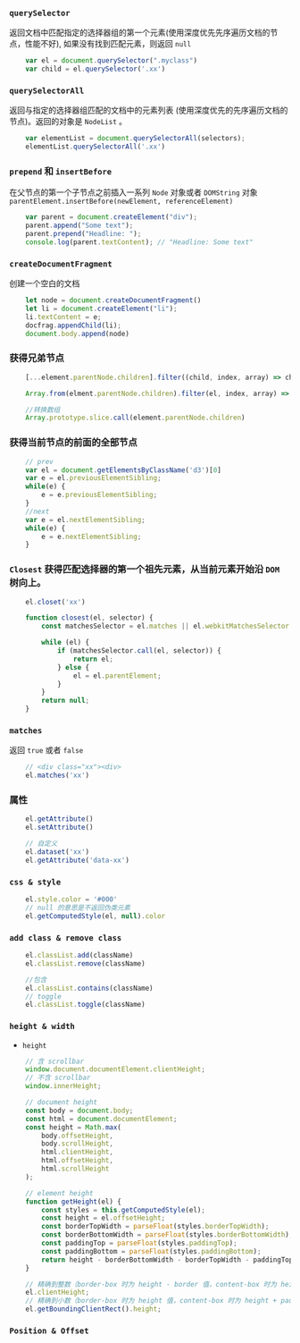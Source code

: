 ### `querySelector`
返回文档中匹配指定的选择器组的第一个元素(使用深度优先先序遍历文档的节点，性能不好), 如果没有找到匹配元素，则返回 `null`

``` javascript
    var el = document.querySelector(".myclass")
    var child = el.querySelector('.xx')
```

### `querySelectorAll`
返回与指定的选择器组匹配的文档中的元素列表 (使用深度优先的先序遍历文档的节点)。返回的对象是 `NodeList` 。

``` javascript
    var elementList = document.querySelectorAll(selectors);
    elementList.querySelectorAll('.xx')
```

### `prepend` 和 `insertBefore`
在父节点的第一个子节点之前插入一系列 `Node` 对象或者 `DOMString` 对象
`parentElement.insertBefore(newElement, referenceElement)`

``` javascript
    var parent = document.createElement("div");
    parent.append("Some text");
    parent.prepend("Headline: ");
    console.log(parent.textContent); // "Headline: Some text"
```

### `createDocumentFragment`
创建一个空白的文档

``` javascript
    let node = document.createDocumentFragment()
    let li = document.createElement("li");
    li.textContent = e;
    docfrag.appendChild(li);
    document.body.append(node)
``` 

### 获得兄弟节点

```javascript
    [...element.parentNode.children].filter((child, index, array) => child !== element)

    Array.from(elment.parentNode.children).filter(el, index, array) => child !== element)

    //转换数组
    Array.prototype.slice.call(element.parentNode.children)

```

### 获得当前节点的前面的全部节点

```javascript
    // prev
    var el = document.getElementsByClassName('d3')[0]
    var e = el.previousElementSibling;
    while(e) {
        e = e.previousElementSibling;
    }
    //next
    var e = el.nextElementSibling;
    while(e) {
        e = e.nextElementSibling;
    }

```
### `Closest` 获得匹配选择器的第一个祖先元素，从当前元素开始沿 `DOM` 树向上。

```javascript
    el.closet('xx')

    function closest(el, selector) {
        const matchesSelector = el.matches || el.webkitMatchesSelector || el.mozMatchesSelector || el.msMatchesSelector;

        while (el) {
            if (matchesSelector.call(el, selector)) {
                return el;
            } else {
                el = el.parentElement;
            }
        }
        return null;
    }
```

### `matches`
返回 `true` 或者 `false`
``` javascript
    // <div class="xx"><div>
    el.matches('xx')
```

### 属性

```javascript
    el.getAttribute()
    el.setAttribute()

    // 自定义
    el.dataset('xx')
    el.getAttribute('data-xx')
```

### `css & style`

```javascript
    el.style.color = '#000'
    // null 的意思是不返回伪类元素
    el.getComputedStyle(el, null).color
```

### `add class & remove class`
```javascript
    el.classList.add(className)
    el.classList.remove(className)

    //包含
    el.classList.contains(className)
    // toggle
    el.classList.toggle(className)
```

### `height & width`
* `height`
``` javascript
    // 含 scrollbar
    window.document.documentElement.clientHeight;   
    // 不含 scrollbar
    window.innerHeight;  

    // document height
    const body = document.body;
    const html = document.documentElement;
    const height = Math.max(
        body.offsetHeight,
        body.scrollHeight,
        html.clientHeight,
        html.offsetHeight,
        html.scrollHeight
    );  

    // element height
    function getHeight(el) {
        const styles = this.getComputedStyle(el);
        const height = el.offsetHeight;
        const borderTopWidth = parseFloat(styles.borderTopWidth);
        const borderBottomWidth = parseFloat(styles.borderBottomWidth);
        const paddingTop = parseFloat(styles.paddingTop);
        const paddingBottom = parseFloat(styles.paddingBottom);
        return height - borderBottomWidth - borderTopWidth - paddingTop - paddingBottom;
    }   

    // 精确到整数（border-box 时为 height - border 值，content-box 时为 height + padding 值）
    el.clientHeight;
    // 精确到小数（border-box 时为 height 值，content-box 时为 height + padding + border 值）
    el.getBoundingClientRect().height;     
```  

### `Position & Offset`  






